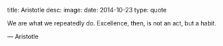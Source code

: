 title: Aristotle
desc: 
image: 
date: 2014-10-23
type: quote
        
We are what we repeatedly do. Excellence, then, is not an act, but a habit.                    <div class="caption">— Aristotle</div>

